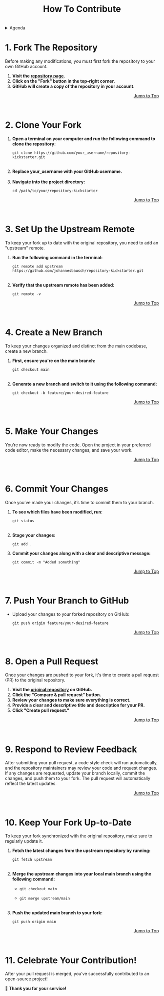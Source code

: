 <a name="top"></a>

<div align="center">
  <h1 align="center">How To Contribute</h1>
</div>
<br />

<details>
  <summary>Agenda</summary>
  <ol>
    <li><a href="#1-fork-the-repository">1. Fork The Repository</a></li>
    <li><a href="#2-clone-your-fork">2. Clone Your Fork</a></li>
    <li><a href="#3-set-up-the-upstream-remote">3. Set Up the Upstream Remote</a></li>
    <li><a href="#4-create-a-new-branch">4. Create a New Branch</a></li>
    <li><a href="#5-make-your-changes">5. Make Your Changes</a></li>
    <li><a href="#6-commit-your-changes">6. Commit Your Changes</a></li>
    <li><a href="#7-push-your-branch-to-github">7. Push Your Branch to GitHub</a></li>
    <li><a href="#8-open-a-pull-request">8. Open a Pull Request</a></li>
    <li><a href="#9-respond-to-review-feedback">9. Respond to Review Feedback</a></li>
    <li><a href="#10-keep-your-fork-up-to-date">10. Keep Your Fork Up-to-Date</a></li>
    <li><a href="#11-celebrate-your-contribution">11. Celebrate Your Contribution!</a></li>
  </ol>
</details>



# 1. Fork The Repository

Before making any modifications, you must first fork the repository to your own GitHub account.

1. **Visit the [repository page](https://github.com/johannesbausch/repository-kickstarter).**
2. **Click on the "Fork" button in the top-right corner.**
3. **GitHub will create a copy of the repository in your account.**

<div align="right">
  
  [Jump to Top](#top)

</div>
<br />



# 2. Clone Your Fork

1. **Open a terminal on your computer and run the following command to clone the repository:**
   ```shell
   git clone https://github.com/your_username/repository-kickstarter.git
   ```
   <br />
2. **Replace your_username with your GitHub username.**
   <br />
   <br />
3. **Navigate into the project directory:**
   ```shell
   cd /path/to/your/repository-kickstarter
   ```

<div align="right">
  
  [Jump to Top](#top)
  
</div>
<br />



# 3. Set Up the Upstream Remote

To keep your fork up to date with the original repository, you need to add an "upstream" remote.

1. **Run the following command in the terminal:**
   ```shell
   git remote add upstream https://github.com/johannesbausch/repository-kickstarter.git
   ```
   <br />
2. **Verify that the upstream remote has been added:**
   ```shell
   git remote -v
   ```

<div align="right">
  
  [Jump to Top](#top)
  
</div>
<br />



# 4. Create a New Branch

To keep your changes organized and distinct from the main codebase, create a new branch.

1. **First, ensure you're on the main branch:**
   ```shell
   git checkout main
   ```
   <br />
2. **Generate a new branch and switch to it using the following command:**
   ```shell
   git checkout -b feature/your-desired-feature
   ```

<div align="right">
  
  [Jump to Top](#top)
  
</div>
<br />



# 5. Make Your Changes

You’re now ready to modify the code. Open the project in your preferred code editor, make the necessary changes, and save your work.

<div align="right">
  
  [Jump to Top](#top)
  
</div>
<br />



# 6. Commit Your Changes

Once you’ve made your changes, it’s time to commit them to your branch.

1. **To see which files have been modified, run:**
   ```shell
   git status
   ```
   <br />
2. **Stage your changes:**
   ```shell
   git add .
   ```
3. **Commit your changes along with a clear and descriptive message:**
   ```shell
   git commit -m "Added something"
   ```

<div align="right">
  
  [Jump to Top](#top)
  
</div>
<br />



# 7. Push Your Branch to GitHub

* Upload your changes to your forked repository on GitHub:
  ```shell
  git push origin feature/your-desired-feature
  ```

<div align="right">
  
  [Jump to Top](#top)
  
</div>
<br />



# 8. Open a Pull Request

Once your changes are pushed to your fork, it's time to create a pull request (PR) to the original repository.

1. **Visit the [original repository](https://github.com/johannesbausch/kicksterter-repository) on GitHub.**
2. **Click the "Compare & pull request" button.**
3. **Review your changes to make sure everything is correct.**
4. **Provide a clear and descriptive title and description for your PR.**
5. **Click "Create pull request."**

<div align="right">
  
  [Jump to Top](#top)
  
</div>
<br />



# 9. Respond to Review Feedback

After submitting your pull request, a code style check will run automatically, and the repository maintainers may review your code and request changes.
<br />
If any changes are requested, update your branch locally, commit the changes, and push them to your fork. The pull request will automatically reflect the latest updates.

<div align="right">
  
  [Jump to Top](#top)
  
</div>
<br />



# 10. Keep Your Fork Up-to-Date

To keep your fork synchronized with the original repository, make sure to regularly update it.

1. **Fetch the latest changes from the upstream repository by running:**
   ```shell
   git fetch upstream
   ```
   <br />
2. **Merge the upstream changes into your local main branch using the following command:**
   * ```shell
     git checkout main
     ```

   * ```shell
     git merge upstream/main
     ```
   <br />
3. **Push the updated main branch to your fork:**
   ```shell
   git push origin main
   ```

<div align="right">
  
  [Jump to Top](#top)
  
</div>
<br />



# 11. Celebrate Your Contribution!

After your pull request is merged, you’ve successfully contributed to an open-source project!

**🙏 Thank you for your service!**
